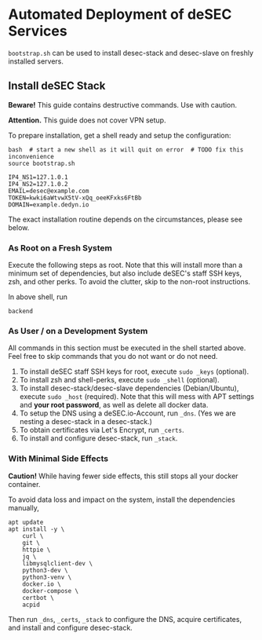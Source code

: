 # Automated Deployment of deSEC Services

`bootstrap.sh` can be used to install desec-stack and desec-slave on freshly installed servers.

## Install deSEC Stack

**Beware!** This guide contains destructive commands. Use with caution.

**Attention.** This guide does not cover VPN setup.

To prepare installation, get a shell ready and setup the configuration:

```shell script
bash  # start a new shell as it will quit on error  # TODO fix this inconvenience
source bootstrap.sh

IP4_NS1=127.1.0.1
IP4_NS2=127.1.0.2
EMAIL=desec@example.com
TOKEN=kwki6aWtvwX5tV-xQq_oeeKFxks6FtBb
DOMAIN=example.dedyn.io
``` 

The exact installation routine depends on the circumstances, please see below.

### As Root on a Fresh System

Execute the following steps as root. Note that this will install more than a minimum set of dependencies, but also 
include deSEC's staff SSH keys, zsh, and other perks. To avoid the clutter, skip to the non-root instructions.

In above shell, run

```shell script
backend
```

### As User / on a Development System

All commands in this section must be executed in the shell started above. Feel free to skip commands that you do not 
want or do not need.

1. To install deSEC staff SSH keys for root, execute `sudo _keys` (optional).
1. To install zsh and shell-perks, execute `sudo _shell` (optional).
1. To install desec-stack/desec-slave dependencies (Debian/Ubuntu), execute `sudo _host` (required). Note that this will mess
    with APT settings and **your root password**, as well as delete all docker data. 
1. To setup the DNS using a deSEC.io-Account, run `_dns`. (Yes we are nesting a desec-stack in a desec-stack.)
1. To obtain certificates via Let's Encrypt, run `_certs`.
1. To install and configure desec-stack, run `_stack`.

### With Minimal Side Effects

**Caution!** While having fewer side effects, this still stops all your docker container.

To avoid data loss and impact on the system, install the dependencies manually,

```shell script
apt update
apt install -y \
    curl \
    git \
    httpie \
    jq \
    libmysqlclient-dev \
    python3-dev \
    python3-venv \
    docker.io \
    docker-compose \
    certbot \
    acpid
```

Then run `_dns`, `_certs`, `_stack` to configure the DNS, acquire certificates, and install and configure desec-stack. 


